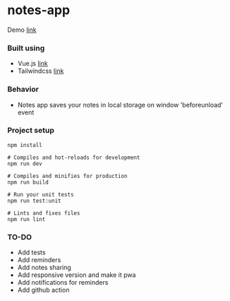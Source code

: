 # notes-app
Demo [link](https://baitkul.github.io/vue-notes-app/)

### Built using
- Vue.js [link](https://vuejs.org)
- Tailwindcss [link](https://tailwindcss.com/)

### Behavior
- Notes app saves your notes in local storage on window 'beforeunload' event

### Project setup
```
npm install

# Compiles and hot-reloads for development
npm run dev

# Compiles and minifies for production
npm run build

# Run your unit tests
npm run test:unit

# Lints and fixes files
npm run lint

```

### TO-DO
- Add tests
- Add reminders
- Add notes sharing
- Add responsive version and make it pwa
- Add notifications for reminders
- Add github action